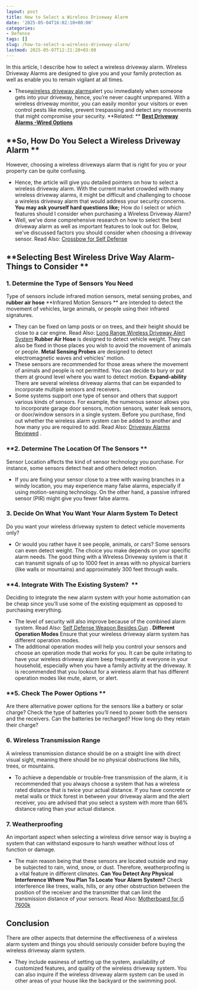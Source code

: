 ```yaml
---
layout: post
title: How to Select a Wireless Driveway Alarm
date: '2025-05-04T16:02:10+00:00'
categories:
- Defense
tags: []
slug: /how-to-select-a-wireless-driveway-alarm/
lastmod: 2025-05-07T12:21:28+03:00
---
```


In this article, I describe
how to select a wireless driveway alarm.
Wireless Driveway Alarms are designed to give you and your family protection as well as enable you to remain vigilant at all times.
- These[wireless driveway alarms](https://pestpolicy.com/best-driveway-alarm-wireless-options/)alert you immediately when someone gets into your driveway, hence, you’re never caught unprepared.
With a wireless driveway monitor, you can easily monitor your visitors or even control pests like moles, prevent trespassing and detect any movements that might compromise your security.
**Related: **
[**Best Driveway Alarms -Wired Options**](https://pestpolicy.com/best-driveway-alarms-wired-options/)
## **So, How Do You Select a Wireless Driveway Alarm **
However, choosing a wireless driveways alarm that is right for you or your property can be quite confusing.
- Hence, the article will give you detailed pointers on how to select a wireless driveway alarm.
With the current market crowded with many wireless driveway alarms, it might be difficult and challenging to choose a wireless driveway alarm that would address your security concerns.
**You may ask yourself hard questions like;**
How do I select or which features should I consider when purchasing a Wireless Driveway Alarm?
- Well, we’ve done comprehensive research on how to select the best driveway alarm as well as important features to look out for.
Below, we’ve discussed factors you should consider when choosing a driveway sensor.
Read Also:
[Crossbow for Self Defense](https://pestpolicy.com/best-crossbow-for-self-defense/)
## **Selecting Best Wireless Drive Way Alarm- Things to Consider **
### **1. Determine the Type of Sensors You Need**
Type of sensors include infrared motion sensors, metal sensing probes, and
**rubber air hose**
**Infrared Motion Sensors **
are intended to detect the movement of vehicles, large animals, or people using their infrared signatures.
- They can be fixed on lamp posts or on trees, and their height should be close to a car engine.
Read Also:
[Long Range Wireless Driveway Alert System](https://pestpolicy.com/long-range-wireless-driveway-alert-system/)
**Rubber Air Hose**
is designed to detect vehicle weight. They can also be fixed in those places you wish to avoid the movement of animals or people.
**Metal Sensing Probes**
are designed to detect electromagnetic waves and vehicles' motion.
- These sensors are recommended for those areas where the movement of animals and people is not permitted.
You can decide to bury or put them at ground level where you want to detect motion.
**Expand-ability**
There are several wireless driveway alarms that can be expanded to incorporate multiple sensors and receivers.
- Some systems support one type of sensor and others that support various kinds of sensors.
For example, the numerous sensor allows you to incorporate garage door sensors, motion sensors, water leak sensors, or door/window sensors in a single system.
Before you purchase, find out whether the wireless alarm system can be added to another and how many you are required to add. Read Also:
[Driveway Alarms Reviewed](https://pestpolicy.com/best-driveway-alarms/)
.
### **2. Determine The Location Of The Sensors **
Sensor Location affects the kind of sensor technology you purchase. For instance, some sensors detect heat and others detect motion.
- If you are fixing your sensor close to a tree with waving branches in a windy location, you may experience many false alarms, especially if using motion-sensing technology.
On the other hand, a passive infrared sensor (PIR) might give you fewer false alarms.
### **3. Decide On What You Want Your Alarm System To Detect**
Do you want your wireless driveway system to detect vehicle movements only?
- Or would you rather have it see people, animals, or cars? Some sensors can even detect weight. The choice you make depends on your specific alarm needs.
The good thing with a Wireless Driveway system is that it can transmit signals of up to 1000 feet in areas with no physical barriers (like walls or mountains) and approximately 300 feet through walls.
### **4. Integrate With The Existing System?  **
Deciding to integrate the new alarm system with your home automation can be cheap since you’ll use some of the existing equipment as opposed to purchasing everything.
- The level of security will also improve because of the combined alarm system.
Read Also:
[Self Defense Weapon Besides Gun](https://pestpolicy.com/best-self-defense-weapon-besides-gun/)
.
**Different Operation Modes**
Ensure that your wireless driveway alarm system has different operation modes.
- The additional operation modes will help you control your sensors and choose an operation mode that works for you.
It can be quite irritating to have your wireless driveway alarm beep frequently at everyone in your household, especially when you have a family activity at the driveway.
It is recommended that you lookout for a wireless alarm that has different operation modes like mute, alarm, or alert.
### **5. Check The Power Options **
Are there alternative power options for the sensors like a battery or solar charge?
Check the type of batteries you’ll need to power both the sensors and the receivers. Can the batteries be recharged? How long do they retain their charge?
### **6. Wireless Transmission Range**
A wireless transmission distance should be on a straight line with direct visual sight, meaning there should be no physical obstructions like hills, trees, or mountains.
- To achieve a dependable or trouble-free transmission of the alarm, it is recommended that you always choose a system that has a wireless rated distance that is twice your actual distance.
If you have concrete or metal walls or thick forest in between your driveway alarm and the alert receiver, you are advised that you select a system with more than 66% distance rating than your actual distance.
### 7. Weatherproofing
An important aspect when selecting a wireless drive sensor way is buying a system that can withstand exposure to harsh weather without loss of function or damage.
- The main reason being that these sensors are located outside and may be subjected to rain, wind, snow, or dust.
Therefore, weatherproofing is a vital feature in different climates.
**Can You Detect Any Physical Interference Where You Plan To Locate Your Alarm System?**
Check interference like trees, walls, hills, or any other obstruction between the position of the receiver and the transmitter that can limit the transmission distance of your sensors.
Read Also:
[Motherboard for i5 7600k](https://pestpolicy.com/best-motherboard-for-i5-7600k/)
## Conclusion
There are other aspects that determine the effectiveness of a wireless alarm system and things you should seriously consider before buying the wireless driveway alarm system.
- They include easiness of setting up the system, availability of customized features, and quality of the wireless driveway system.
You can also inquire if the wireless driveway alarm system can be used in other areas of your house like the backyard or the swimming pool.
